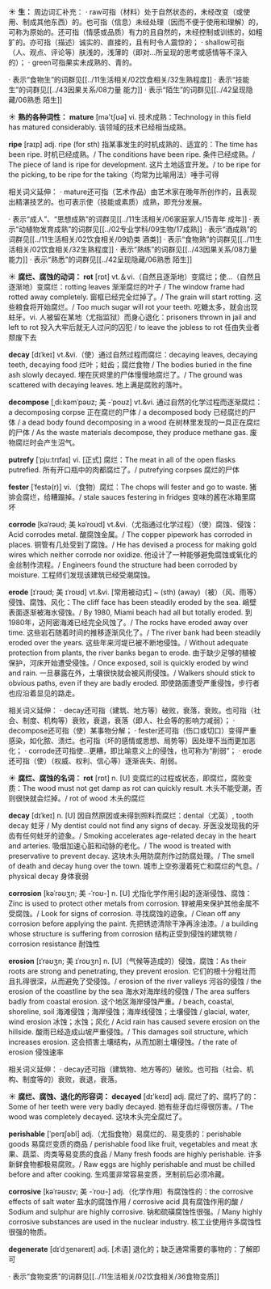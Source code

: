 ☀ <span class="category">**生：**</span>
周边词汇补充：
· raw可指（材料）处于自然状态的，未经改变（或使用、制成其他东西）的。也可指（信息）未经处理（因而不便于使用和理解）的，可称为原始的。还可指（情感或品质）有力的且自然的，未经控制或训练的，如粗犷的。亦可指（描述）诚实的、直接的，且有时令人震惊的；
· shallow可指（人、观点、评论等）肤浅的，浅薄的（即对…所呈现的思考或感情等不深入的）；
· green可指果实未成熟的、青的。

· 表示“食物生”的词群见[[../11生活相关/02饮食相关/32生熟程度]]
· 表示“技能生”的词群见[[../43因果关系/08力量 能力]]
· 表示“陌生”的词群见[[../42呈现隐藏/06熟悉 陌生]]

☀ <span class="category">**熟的各种词性：**</span>
<span class="vocabulary">**mature**</span> [mə'tʃʊə] 
<span class="definition">vi. 技术成熟：</span>Technology in this field has matured considerably. 该领域的技术已经相当成熟。

<span class="vocabulary">**ripe**</span> [raɪp] 
<span class="definition">adj. ripe (for sth) 指某事发生的时机成熟的、适宜的：</span>The time has been ripe. 时机已经成熟。/ The conditions have been ripe. 条件已经成熟。/ The piece of land is ripe for development. 这片土地适宜开发。/ to be ripe for the picking, to be ripe for the taking（均常为比喻用法）唾手可得

相关词义延伸：
· mature还可指（艺术作品）由艺术家在晚年所创作的，且表现出精湛技艺的。也可表示使（技能或素质）成熟，即充分发展。

· 表示“成人”、“思想成熟”的词群见[[../11生活相关/06家庭家人/15青年 成年]]
· 表示“动植物发育成熟”的词群见[[../02专业学科/09生物/17成熟]]
· 表示“酒成熟”的词群见[[../11生活相关/02饮食相关/09奶类 酒类]]
· 表示“食物熟”的词群见[[../11生活相关/02饮食相关/32生熟程度]]
· 表示“熟练”的词群见[[../43因果关系/08力量 能力]]
· 表示“熟悉”的词群见[[../42呈现隐藏/06熟悉 陌生]]

☀ <span class="category">**腐烂、腐蚀的动词：**</span>
<span class="vocabulary">**rot**</span> [rɒt] 
<span class="definition">vt.＆vi.（自然且逐渐地）变腐烂；使…（自然且逐渐地）变腐烂：</span>rotting leaves 渐渐腐烂的叶子 / The window frame had rotted away completely. 窗框已经完全烂掉了。/ The grain will start rotting. 这些粮食将开始腐烂。/ Too much sugar will rot your teeth. 吃糖太多，就会出现蛀牙。<span class="definition">vi. 人被留在某地（尤指监狱）而身心退化：</span>prisoners thrown in jail and left to rot 投入大牢后就无人过问的囚犯 / to leave the jobless to rot 任由失业者颓废下去
           
<span class="vocabulary">**decay**</span> [dɪˈkeɪ]
<span class="definition">vt.&vi.（使）通过自然过程而腐烂：</span>decaying leaves, decaying teeth, decaying food 烂叶；蛀齿；腐烂食物 / The bodies buried in the fine ash slowly decayed. 埋在灰烬里的尸体慢慢地腐烂了。/ The ground was scattered with decaying leaves. 地上满是腐败的落叶。
           
<span class="vocabulary">**decompose**</span> [ˌdi:kəmˈpəʊz; 美 -ˈpoʊz]
<span class="definition">vt.&vi. 通过自然的化学过程而逐渐腐烂：</span>a decomposing corpse 正在腐烂的尸体 / a decomposed body 已经腐烂的尸体 / a dead body found decomposing in a wood 在树林里发现的一具正在腐烂的尸体 / As the waste materials decompose, they produce methane gas. 废物腐烂时会产生沼气。
           
<span class="vocabulary">**putrefy**</span> [ˈpju:trɪfaɪ]
<span class="definition">vi. [正式] 腐烂：</span>The meat in all of the open flasks putrefied. 所有开口瓶中的肉都腐烂了。/ putrefying corpses 腐烂的尸体
           
<span class="vocabulary">**fester**</span> [ˈfestə(r)]
<span class="definition">vi.（食物）腐烂：</span>The chops will fester and go to waste. 猪排会腐烂，给糟蹋掉。/ stale sauces festering in fridges 变味的酱在冰箱里腐坏

<span class="vocabulary">**corrode**</span> [kəˈrəʊd; 美 kəˈroʊd]
<span class="definition">vt.&vi.（尤指通过化学过程）（使）腐蚀、侵蚀：</span>Acid corrodes metal. 酸腐蚀金属。/ The copper pipework has corroded in places. 铜管有几处受到了腐蚀。/ He has devised a process for making gold wires which neither corrode nor oxidize. 他设计了一种能够避免腐蚀或氧化的金丝制作流程。/ Engineers found the structure had been corroded by moisture. 工程师们发现该建筑已经受潮腐蚀。           

<span class="vocabulary">**erode**</span> [ɪˈrəʊd; 美 ɪˈroʊd]
<span class="definition">vt.&vi. [常用被动式] ~ (sth) (away)（被）（风、雨等）侵蚀、腐蚀、风化：</span>The cliff face has been steadily eroded by the sea. 峭壁表面逐渐被海水侵蚀。/ By 1980, Miami beach had all but totally eroded. 到1980年，迈阿密海滩已经完全风蚀了。/ The rocks have eroded away over time. 这些岩石随着时间的推移逐渐风化了。/ The river bank had been steadily eroded over the years. 这些年来河堤已被不断地侵蚀。/ Without adequate protection from plants, the river banks began to erode. 由于缺少足够的植被保护，河床开始遭受侵蚀。/ Once exposed, soil is quickly eroded by wind and rain. 一旦暴露在外，土壤很快就会被风雨侵蚀。/ Walkers should stick to obvious paths, even if they are badly eroded. 即使路面遭受严重侵蚀，步行者也应沿着显见的路走。

相关词义延伸：
· decay还可指（建筑、地方等）破败，衰落，衰败。也可指（社会、制度、机构等）衰败，衰退，衰落（即人、社会等的影响力减弱）；
· decompose还可指（使）某事物分解；
· fester还可指（伤口或切口）变得严重感染，如化脓、溃烂。也可指（坏的感情或思想、局势等）因处理不当而更加恶化；
· corrode还可指使…更糟，即比喻意义上的侵蚀，也可称为“削弱”；
· erode还可指（使）（权威、权利、信心等）逐渐丧失、削弱。

☀ <span class="category">**腐烂、腐蚀的名词：**</span>
<span class="vocabulary">**rot**</span> [rɒt] 
<span class="definition">n. [U] 变腐烂的过程或状态，即腐烂，腐败变质：</span>The wood must not get damp as rot can quickly result. 木头不能受潮，否则很快就会烂掉。/ rot of wood 木头的腐烂
           
<span class="vocabulary">**decay**</span> [dɪˈkeɪ]
<span class="definition">n. [U] 因自然原因或未得到照料而腐烂：</span>dental（尤英）, tooth decay 蛀牙 / My dentist could not find any signs of decay. 牙医没发现我的牙齿有任何蛀牙的迹象。/ Smoking accelerates age-related decay in the heart and arteries. 吸烟加速心脏和动脉的老化。/ The wood is treated with preservative to prevent decay. 这块木头用防腐剂作过防腐处理。/ The smell of death and decay hung over the town. 城市上空弥漫着死亡和腐烂的气息。/ physical decay 身体衰弱
           
<span class="vocabulary">**corrosion**</span> [kəˈrəʊʒn; 美 -ˈroʊ-]
<span class="definition">n. [U] 尤指化学作用引起的逐渐侵蚀、腐蚀：</span>Zinc is used to protect other metals from corrosion. 锌被用来保护其他金属不受腐蚀。/ Look for signs of corrosion. 寻找腐蚀的迹象。/ Clean off any corrosion before applying the paint. 先把锈迹清除干净再涂油漆。/ a building whose structure is suffering from corrosion 结构正受到侵蚀的建筑物 / corrosion resistance 耐蚀性
           
<span class="vocabulary">**erosion**</span> [ɪˈrəʊʒn; 美 ɪˈroʊʒn]
<span class="definition">n. [U]（气候等造成的）侵蚀，腐蚀：</span>As their roots are strong and penetrating, they prevent erosion. 它们的根十分粗壮而且扎得很深，从而避免了受侵蚀。/ erosion of the river valleys 河谷的侵蚀 / the erosion of the coastline by the sea 海水对海岸线的侵蚀 / The area suffers badly from coastal erosion. 这个地区海岸侵蚀严重。/ beach, coastal, shoreline, soil 海滩侵蚀；海岸侵蚀；海岸线侵蚀；土壤侵蚀 / glacial, water, wind erosion 冰蚀；水蚀；风化 / Acid rain has caused severe erosion on the hillside. 酸雨已经造成山坡严重侵蚀。/ This damages soil structure, which increases erosion. 这会损害土壤结构，从而加剧土壤侵蚀。/ the rate of erosion 侵蚀速率

相关词义延伸：
· decay还可指（建筑物、地方等的）破败。也可指（社会、机构、制度等的）衰败，衰退，衰落。

☀ <span class="category">**腐烂、腐蚀、退化的形容词：**</span>
<span class="vocabulary">**decayed**</span> [dɪ'keɪd]
<span class="definition">adj. 腐烂了的、腐朽了的：</span>Some of her teeth were very badly decayed. 她有些牙齿烂得很厉害。/ The wood was completely decayed. 这块木头完全腐烂了。

<span class="vocabulary">**perishable**</span> [ˈperɪʃəbl]
<span class="definition">adj.（尤指食物）易腐烂的、易变质的：</span>perishable goods 易腐烂变质的商品 / perishable food like fruit, vegetables and meat 水果、蔬菜、肉类等易变质的食品 / Many fresh foods are highly perishable. 许多新鲜食物都极易腐败。/ Raw eggs are highly perishable and must be chilled before and after cooking. 生鸡蛋非常容易变质，烹制前后必须冷藏。

<span class="vocabulary">**corrosive**</span> [kəˈrəʊsɪv; 美 -ˈroʊ-]
<span class="definition">adj.（化学作用）有腐蚀性的：</span>the corrosive effects of salt water 盐水的腐蚀作用 / corrosive acid 具有腐蚀作用的酸 / Sodium and sulphur are highly corrosive. 钠和硫磺腐蚀性很强。/ Many highly corrosive substances are used in the nuclear industry. 核工业使用许多腐蚀性很强的物质。
           
<span class="vocabulary">**degenerate**</span> [dɪˈdʒenəreɪt]
<span class="definition">adj. [术语] 退化的；缺乏通常需要的事物的：</span>了解即可

· 表示“食物变质”的词群见[[../11生活相关/02饮食相关/36食物变质]]
